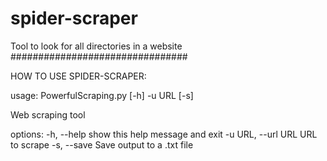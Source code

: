 # spider-scraper
 Tool to look for all directories in a website 
 ################################

 HOW TO USE SPIDER-SCRAPER:
 
usage: PowerfulScraping.py [-h] -u URL [-s]

Web scraping tool

options:
  -h, --help         show this help message and exit
  -u URL, --url URL  URL to scrape
  -s, --save         Save output to a .txt file
